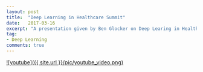 ```yaml
---
layout: post
title:  "Deep Learning in Healthcare Summit"
date:   2017-03-16
excerpt: "A presentation given by Ben Glocker on Deep Learing in Healthcare Summit 2017 in London, which is about deep learning in medical image analysis"
tag:
- Deep Learning
comments: true
---
```



[![youtube]({{ site.url }}/pic/youtube_video.png)](https://youtu.be/2_Jv11VpOF4 "Deep Learning in Medical Imaging")


